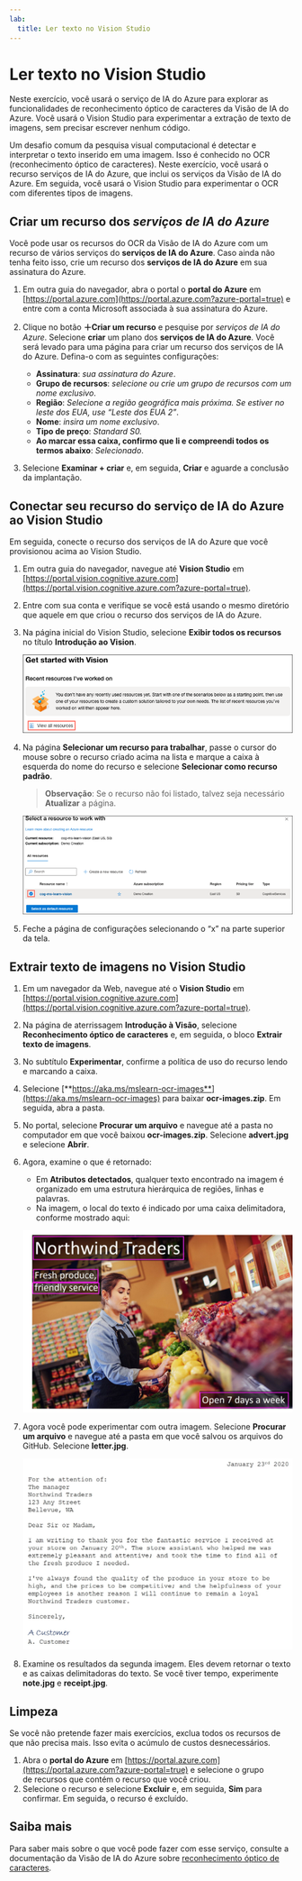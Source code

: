 ```yaml
---
lab:
  title: Ler texto no Vision Studio
---
```


# Ler texto no Vision Studio

Neste exercício, você usará o serviço de IA do Azure para explorar as funcionalidades de reconhecimento óptico de caracteres da Visão de IA do Azure. Você usará o Vision Studio para experimentar a extração de texto de imagens, sem precisar escrever nenhum código.

Um desafio comum da pesquisa visual computacional é detectar e interpretar o texto inserido em uma imagem. Isso é conhecido no OCR (reconhecimento óptico de caracteres). Neste exercício, você usará o recurso serviços de IA do Azure, que inclui os serviços da Visão de IA do Azure. Em seguida, você usará o Vision Studio para experimentar o OCR com diferentes tipos de imagens.

## Criar um recurso dos *serviços de IA do Azure*

Você pode usar os recursos do OCR da Visão de IA do Azure com um recurso de vários serviços do **serviços de IA do Azure**. Caso ainda não tenha feito isso, crie um recurso dos **serviços de IA do Azure** em sua assinatura do Azure.

1. Em outra guia do navegador, abra o portal o **portal do Azure** em [https://portal.azure.com](https://portal.azure.com?azure-portal=true) e entre com a conta Microsoft associada à sua assinatura do Azure.

1. Clique no botão **&#65291;Criar um recurso** e pesquise por *serviços de IA do Azure*. Selecione **criar** um plano dos **serviços de IA do Azure**. Você será levado para uma página para criar um recurso dos serviços de IA do Azure. Defina-o com as seguintes configurações:
    - **Assinatura**: *sua assinatura do Azure*.
    - **Grupo de recursos**: *selecione ou crie um grupo de recursos com um nome exclusivo*.
    - **Região**: *Selecione a região geográfica mais próxima. Se estiver no leste dos EUA, use “Leste dos EUA 2”*.
    - **Nome**: *insira um nome exclusivo*.
    - **Tipo de preço**: *Standard S0.*
    - **Ao marcar essa caixa, confirmo que li e compreendi todos os termos abaixo**: *Selecionado*.

1. Selecione **Examinar + criar** e, em seguida, **Criar** e aguarde a conclusão da implantação.

## Conectar seu recurso do serviço de IA do Azure ao Vision Studio

Em seguida, conecte o recurso dos serviços de IA do Azure que você provisionou acima ao Vision Studio.

1. Em outra guia do navegador, navegue até **Vision Studio** em [https://portal.vision.cognitive.azure.com](https://portal.vision.cognitive.azure.com?azure-portal=true).

1. Entre com sua conta e verifique se você está usando o mesmo diretório que aquele em que criou o recurso dos serviços de IA do Azure.

1. Na página inicial do Vision Studio, selecione **Exibir todos os recursos** no título **Introdução ao Vision**.

    ![O link Exibir todos os recursos é realçado em Introdução à Visão no Vision Studio.](./media/analyze-images-vision/vision-resources.png)

1. Na página **Selecionar um recurso para trabalhar**, passe o cursor do mouse sobre o recurso criado acima na lista e marque a caixa à esquerda do nome do recurso e selecione **Selecionar como recurso padrão**.

    > **Observação**: Se o recurso não foi listado, talvez seja necessário **Atualizar** a página.

    ![A caixa de diálogo Selecionar um recurso para trabalhar é exibida com o recurso dos Serviços Cognitivos cog-ms-learn-vision-SUFFIX realçado e verificado. O botão Selecionar como recurso padrão está realçado.](./media/analyze-images-vision/default-resource.png)

1. Feche a página de configurações selecionando o “x” na parte superior da tela.

## Extrair texto de imagens no Vision Studio
    
1. Em um navegador da Web, navegue até o **Vision Studio** em [https://portal.vision.cognitive.azure.com](https://portal.vision.cognitive.azure.com?azure-portal=true).

1. Na página de aterrissagem **Introdução à Visão**, selecione **Reconhecimento óptico de caracteres** e, em seguida, o bloco **Extrair texto de imagens**.

1. No subtítulo **Experimentar**, confirme a política de uso do recurso lendo e marcando a caixa.  

1. Selecione [**https://aka.ms/mslearn-ocr-images**](https://aka.ms/mslearn-ocr-images) para baixar **ocr-images.zip**. Em seguida, abra a pasta.

1. No portal, selecione **Procurar um arquivo** e navegue até a pasta no computador em que você baixou **ocr-images.zip**. Selecione **advert.jpg** e selecione **Abrir**.

1. Agora, examine o que é retornado:
    - Em **Atributos detectados**, qualquer texto encontrado na imagem é organizado em uma estrutura hierárquica de regiões, linhas e palavras.
    - Na imagem, o local do texto é indicado por uma caixa delimitadora, conforme mostrado aqui:

    ![Uma imagem do texto na imagem contornada.](media/read-text-computer-vision/advert-bounding-boxes.jpg)

1. Agora você pode experimentar com outra imagem. Selecione **Procurar um arquivo** e navegue até a pasta em que você salvou os arquivos do GitHub. Selecione **letter.jpg**.

    ![Uma imagem de uma carta digitada.](media/read-text-computer-vision/letter.jpg)

1. Examine os resultados da segunda imagem. Eles devem retornar o texto e as caixas delimitadoras do texto. Se você tiver tempo, experimente **note.jpg** e **receipt.jpg**.

## Limpeza

Se você não pretende fazer mais exercícios, exclua todos os recursos de que não precisa mais. Isso evita o acúmulo de custos desnecessários.

1. Abra o **portal do Azure** em [https://portal.azure.com](https://portal.azure.com?azure-portal=true) e selecione o grupo de recursos que contém o recurso que você criou.
1. Selecione o recurso e selecione **Excluir** e, em seguida, **Sim** para confirmar. Em seguida, o recurso é excluído.

## Saiba mais

Para saber mais sobre o que você pode fazer com esse serviço, consulte a documentação da Visão de IA do Azure sobre [reconhecimento óptico de caracteres](https://learn.microsoft.com/azure/ai-services/computer-vision/overview-ocr).
